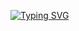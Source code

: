 <a href="https://git.io/typing-svg"><img src="https://readme-typing-svg.demolab.com?font=Fira+Code&weight=200&size=30&duration=3000&pause=500&color=106E91&background=10034600&center=true&width=435&lines=I+am+Kurt+Pan.;%E6%88%91%E6%98%AF+Kurt+Pan%E3%80%82" alt="Typing SVG" /></a>


<!--
**kurtpan666/kurtpan666** is a ✨ _special_ ✨ repository because its `README.md` (this file) appears on your GitHub profile.

Here are some ideas to get you started:

- 🔭 I’m currently working on ...
- 🌱 I’m currently learning ...
- 👯 I’m looking to collaborate on ...
- 🤔 I’m looking for help with ...
- 💬 Ask me about ...
- 📫 How to reach me: ...
- 😄 Pronouns: ...
- ⚡ Fun fact: ...


- [密码之地 Cryptoland](https://cryptography.land/2023/02/22/pairings-or-bilinear-maps)
- [ZK Research Highlights](https://zk.cryptography.land)
- [零知论坛](https://github.com/landcrypto/ZK_QUESTION/discussions)
- [博客](https://www.kurtpan.pro/) 
- [Kurt Pan’s Awesome Zero-Knowledge Proofs (2022)](https://site.kurtpan.pro/ktpzkp22.html)
- [My Translation List(-2022)](https://site.kurtpan.pro/translations.html)
- [My Posts(-2022)](https://site.kurtpan.pro/posts.html)

-->

